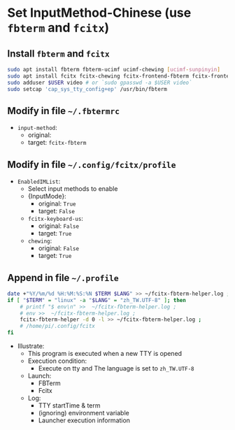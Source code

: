 # Set InputMethod-Chinese (use `fbterm` and `fcitx`)
## Install `fbterm` and `fcitx`
```bash
sudo apt install fbterm fbterm-ucimf ucimf-chewing [ucimf-sunpinyin]
sudo apt install fcitx fcitx-chewing fcitx-frontend-fbterm fcitx-frontend-all
sudo adduser $USER video # or `sudo gpasswd -a $USER video`
sudo setcap 'cap_sys_tty_config+ep' /usr/bin/fbterm
```
## Modify in file `~/.fbtermrc`
- `input-method`: 
  - original: 
  - target: `fcitx-fbterm`
## Modify in file `~/.config/fcitx/profile`
- `EnabledIMList`:
  - Select input methods to enable
  - {InputMode}: 
    - original: `True`
    - target: `False`
  - `fcitx-keyboard-us`: 
    - original: `False`
    - target: `True`
  - `chewing`: 
    - original: `False`
    - target: `True`
## Append in file `~/.profile`
```bash
date +"%Y/%m/%d %H:%M:%S:%N $TERM $LANG" >> ~/fcitx-fbterm-helper.log ;
if [ "$TERM" = "linux" -a "$LANG" = "zh_TW.UTF-8" ]; then
    # printf "$ env\n" >>  ~/fcitx-fbterm-helper.log ;
    # env >>  ~/fcitx-fbterm-helper.log ;
    fcitx-fbterm-helper -d 0 -l >> ~/fcitx-fbterm-helper.log ;
    # /home/pi/.config/fcitx
fi
```
- Illustrate: 
  - This program is executed when a new TTY is opened
  - Execution condition:
    - Execute on tty and The language is set to `zh_TW.UTF-8`
  - Launch: 
    - FBTerm
    - Fcitx
  - Log:
    - TTY startTime & term
    - (ignoring) environment variable
    - Launcher execution information
